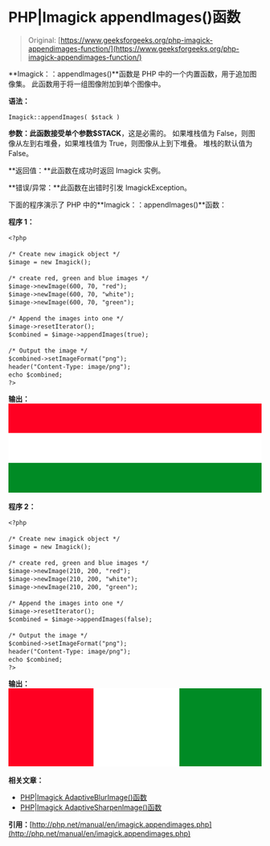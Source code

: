# PHP|Imagick appendImages()函数

> Original: [https://www.geeksforgeeks.org/php-imagick-appendimages-function/](https://www.geeksforgeeks.org/php-imagick-appendimages-function/)

**Imagick：：appendImages()**函数是 PHP 中的一个内置函数，用于追加图像集。 此函数用于将一组图像附加到单个图像中。

**语法：**

```
Imagick::appendImages( $stack )
```

**参数：**此函数接受单个参数**$STACK**，这是必需的。 如果堆栈值为 False，则图像从左到右堆叠，如果堆栈值为 True，则图像从上到下堆叠。 堆栈的默认值为 False。

**返回值：**此函数在成功时返回 Imagick 实例。

**错误/异常：**此函数在出错时引发 ImagickException。

下面的程序演示了 PHP 中的**Imagick：：appendImages()**函数：

**程序 1：**

```
<?php

/* Create new imagick object */
$image = new Imagick();

/* create red, green and blue images */
$image->newImage(600, 70, "red");
$image->newImage(600, 70, "white");
$image->newImage(600, 70, "green");

/* Append the images into one */
$image->resetIterator();
$combined = $image->appendImages(true);

/* Output the image */
$combined->setImageFormat("png");
header("Content-Type: image/png");
echo $combined;
?>
```

**输出：**
![append mage](img/153d04610d901a3bfeab000f9711d15b.png)

**程序 2：**

```
<?php

/* Create new imagick object */
$image = new Imagick();

/* create red, green and blue images */
$image->newImage(210, 200, "red");
$image->newImage(210, 200, "white");
$image->newImage(210, 200, "green");

/* Append the images into one */
$image->resetIterator();
$combined = $image->appendImages(false);

/* Output the image */
$combined->setImageFormat("png");
header("Content-Type: image/png");
echo $combined;
?>
```

**输出：**
![append mage](img/b0261a89d4b84f05442950787501da4d.png)

**相关文章：**

*   [PHP|Imagick AdaptiveBlurImage()函数](https://www.geeksforgeeks.org/php-imagickadaptiveblurimage-function/)
*   [PHP|Imagick AdaptiveSharpenImage()函数](https://www.geeksforgeeks.org/php-imagick-adaptivesharpenimage-function/)

**引用：**[http://php.net/manual/en/imagick.appendimages.php](http://php.net/manual/en/imagick.appendimages.php)